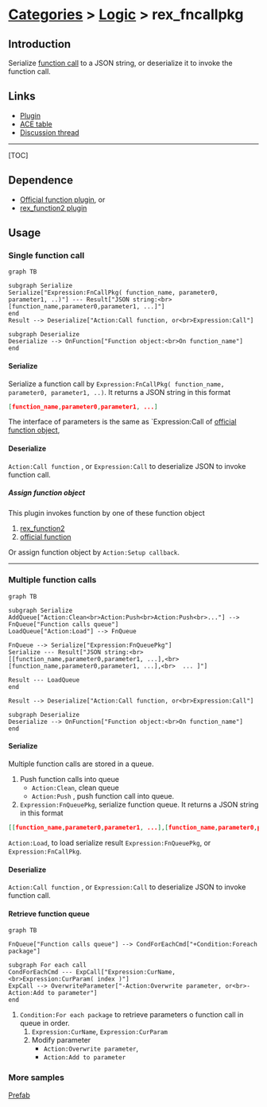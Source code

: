 # [Categories](categories.index.html) > [Logic](logic.index.html) > rex_fncallpkg

## Introduction

Serialize [function call](https://www.scirra.com/manual/149/function) to a JSON string, or deserialize it to invoke the function call.

## Links

- [Plugin](https://dl.dropboxusercontent.com/u/5779181/C2Repo/Zip/plugins/rex_fncallpkg.7z)
- [ACE table](https://rexrainbow.github.io/C2RexDoc/c2rexpluginsACE/plugin_rex_fncallpkg.html)
- [Discussion thread](https://www.scirra.com/forum/plugin-rex-fncallpkg_t106856)

----

[TOC]

## Dependence

- [Official function plugin](https://www.scirra.com/manual/149/function), or 
- [rex_function2 plugin](rex_function2.html)



## Usage

### Single function call

```mermaid
graph TB

subgraph Serialize
Serialize["Expression:FnCallPkg( function_name, parameter0, parameter1, ..)"] --- Result["JSON string:<br>[function_name,parameter0,parameter1, ...]"]
end
Result --> Deserialize["Action:Call function, or<br>Expression:Call"]

subgraph Deserialize
Deserialize --> OnFunction["Function object:<br>On function_name"]
end
```

#### Serialize

Serialize a function call by `Expression:FnCallPkg( function_name, parameter0, parameter1, ..)`. It returns a JSON string in this format

```json
[function_name,parameter0,parameter1, ...]
```

The interface of parameters is the same as `Expression:Call of [official function object](https://www.scirra.com/manual/149/function),

#### Deserialize

`Action:Call function` , or `Expression:Call` to deserialize JSON to invoke function call.

##### Assign function object

This plugin invokes function by one of these function object

1. [rex_function2](rex_function2.html)
2. [official function](https://www.scirra.com/manual/149/function)

Or assign function object by `Action:Setup callback`.

----

### Multiple function calls

```mermaid
graph TB

subgraph Serialize
AddQueue["Action:Clean<br>Action:Push<br>Action:Push<br>..."] --> FnQueue["Function calls queue"]
LoadQueue["Action:Load"] --> FnQueue

FnQueue --> Serialize["Expression:FnQueuePkg"]
Serialize --- Result["JSON string:<br>[[function_name,parameter0,parameter1, ...],<br>[function_name,parameter0,parameter1, ...],<br>  ... ]"]

Result --- LoadQueue
end

Result --> Deserialize["Action:Call function, or<br>Expression:Call"]

subgraph Deserialize
Deserialize --> OnFunction["Function object:<br>On function_name"]
end
```



#### Serialize

Multiple function calls are stored in a queue.

1. Push function calls into queue
   - `Action:Clean`, clean queue
   - `Action:Push` , push function call into queue.
2. `Expression:FnQueuePkg`, serialize function queue. It returns a JSON string in this format

```json
[[function_name,parameter0,parameter1, ...],[function_name,parameter0,parameter1, ...],...]
```

`Action:Load`, to load serialize result  `Expression:FnQueuePkg`, or `Expression:FnCallPkg`.

#### Deserialize

`Action:Call function` , or `Expression:Call` to deserialize JSON to invoke function call.

#### Retrieve function queue

```mermaid
graph TB

FnQueue["Function calls queue"] --> CondForEachCmd["+Condition:Foreach package"]

subgraph For each call
CondForEachCmd --- ExpCall["Expression:CurName,<br>Expression:CurParam( index )"]
ExpCall --> OverwriteParameter["-Action:Overwrite parameter, or<br>-Action:Add to parameter"]
end
```

1. `Condition:For each package` to retrieve parameters o function call in queue in order. 
   1. `Expression:CurName`, `Expression:CurParam`
   2. Modify parameter
      - `Action:Overwrite parameter`, 
      - `Action:Add to parameter`

### More samples

[Prefab](https://1drv.ms/u/s!Am5HlOzVf0kHk2gJq8tK7w5ZWPVf)

